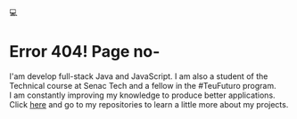 💻 <h1>Error 404! Page no-</h1>
 
 I'am develop full-stack Java and JavaScript. I am also a student of the Technical course at Senac Tech and a fellow in the #TeuFuturo program.<br>
 I am constantly improving my knowledge to produce better applications. Click <a href="https://github.com/ThiagoQuevedoSantos?tab=repositories"> here</a> and go to my repositories to learn a little more about my projects. 

<!---
ThiagoQuevedoSantos/ThiagoQuevedoSantos is a ✨ special ✨ repository because its `README.md` (this file) appears on your GitHub profile.
You can click the Preview link to take a look at your changes.
--->
